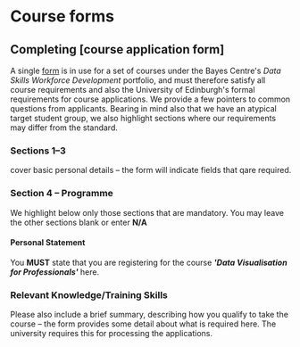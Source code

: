 # Course forms

## Completing [course application form]

A single [form](https://www.ed.ac.uk/bayes/about-us/our-work/education/workforce-development/how-to-apply) is in use for a set of courses under the Bayes Centre's *Data Skills Workforce Development* portfolio, and must therefore satisfy all course requirements and also the University of Edinburgh's formal requirements for course applications. We provide a few pointers to common questions from applicants. Bearing in mind also that we have an atypical target student group, we also highlight sections where our requirements may differ from the standard. 

### Sections 1&ndash;3 
cover basic personal details &ndash; the form will indicate fields that qare required. 

### Section 4 &ndash; Programme 

We highlight below only those sections that are mandatory. You may leave the other sections blank or enter **N/A** 

#### Personal Statement 

You **MUST** state that you are registering for the course ***'Data Visualisation for Professionals'*** here. 

### Relevant Knowledge/Training Skills

Please also include a brief summary, describing how you qualify to take the course &ndash; the form provides some detail about what is required here. The university requires this for processing the applications. 
